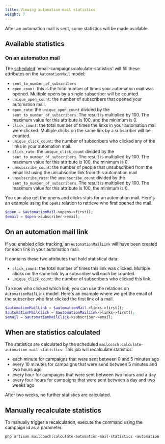 ```yaml
---
title: Viewing automation mail statistics
weight: 7
---
```


After an automation mail is sent, some statistics will be made available.

## Available statistics

### On an automation mail

The [scheduled](/docs/laravel-mailcoach/v4/installation/in-an-existing-laravel-app#schedule-the-commands) 'email-campaigns:calculate-statistics' will fill these attributes on the `AutomationMail` model:

- `sent_to_number_of_subscribers`
- `open_count`: this is the total number of times your automation mail was opened. Multiple opens by a single subscriber will be counted.
- `unique_open_count`: the number of subscribers that opened your automation mail.
- `open_rate`: the `unique_open_count` divided by the `sent_to_number_of_subscribers`. The result is multiplied by 100. The maximum value for this attribute is 100, and the minimum is 0.
- `click_count`: the total number of times the links in your automation mail were clicked. Multiple clicks on the same link by a subscriber will be counted.
- `unique_click_count`: the number of subscribers who clicked any of the links in your automation mail.
- `click_rate`: the `unique_click_count` divided by the `sent_to_number_of_subscribers`. The result is multiplied by 100. The maximum value for this attribute is 100, the minimum is 0.
- `unsubscribe_count`: the number of people that unsubscribed from the email list using the unsubscribe link from this automation mail
- `unsubscribe_rate`: the `unsubscribe_count` divided by the `sent_to_number_of_subscribers`. The result is multiplied by 100. The maximum value for this attribute is 100, the minimum is 0.

You can also get the opens and clicks stats for an automation mail. Here's an example using the `opens` relation to retrieve who first opened the mail.

```php
$open = $automationMail->opens->first();
$email = $open->subscriber->email;
```

## On an automation mail link

If you enabled click tracking, an `AutomationMailLink` will have been created for each link in your automation mail.

It contains these two attributes that hold statistical data:

- `click_count`: the total number of times this link was clicked. Multiple clicks on the same link by a subscriber will each be counted.
- `unique_click_count`: the number of subscribers who clicked this link.

To know who clicked which link, you can use the relations on `AutomationMailLink` model. Here's an example where we get the email of the subscriber who first clicked the first link of a mail.

```php
$automationMailLink = $automationMail->links->first();
$automationMailClick = $automationMailLink->links->first();
$email = $automationMailClick->subscriber->email;
```

## When are statistics calculated

The statistics are calculated by the scheduled `mailcoach:calculate-automation-mail-statistics`. This job will recalculate statistics:

- each minute for campaigns that were sent between 0 and 5 minutes ago
- every 10 minutes for campaigns that were send between 5 minutes and two hours ago
- every hour for campaigns that were sent between two hours and a day
- every four hours for campaigns that were sent between a day and two weeks ago

After two weeks, no further statistics are calculated.

## Manually recalculate statistics

To manually trigger a recalculation, execute the command using the campaign id as a parameter.

```bash
php artisan mailcoach:calculate-automation-mail-statistics <automation-mail-id>
```
